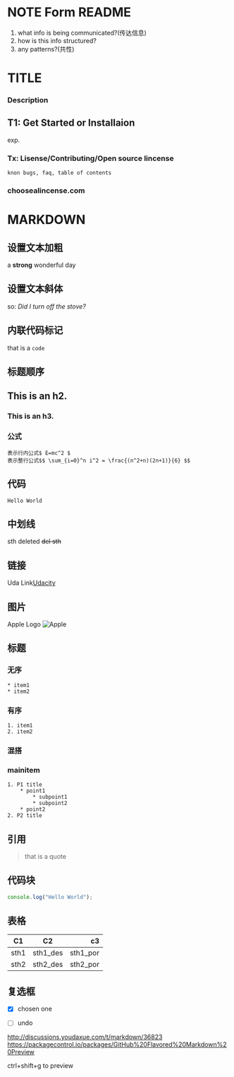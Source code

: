 # NOTE Form README

1. what info is being communicated?(传达信息)
2. how is this info structured?
3. any patterns?(共性)


# TITLE

### Description

## T1: Get Started or Installaion

exp.

### Tx: Lisense/Contributing/Open source lincense
    knon bugs, faq, table of contents

### choosealincense.com

# MARKDOWN

## 设置文本加粗
a **strong** wonderful day

## 设置文本斜体
so: _Did I turn off the stove?_

## 内联代码标记
that is a `code`

## 标题顺序
## This is an h2.
### This is an h3.

### 公式
    表示行内公式$ E=mc^2 $
    表示整行公式$$ \sum_{i=0}^n i^2 = \frac{(n^2+n)(2n+1)}{6} $$

## 代码
`Hello World` 

## 中划线
sth deleted ~~del sth~~

## 链接
Uda Link[Udacity](https://udacity.com/)

## 图片
Apple Logo ![Apple](https://www.brachaprinting.com/wp-content/uploads/2013/10/Apple-logo1.jpg)

## 标题
### 无序
    * item1
    * item2

### 有序
    1. item1
    2. item2

### 混搭
### mainitem
    1. P1 title
        * point1
            * subpoint1
            * subpoint2
        * point2
    2. P2 title

## 引用
> that is a quote

## 代码块
```javascript
console.log("Hello World");
```
## 表格

| C1        | C2        | c3        |
| --------- |:---------:|----------:|
| sth1      | sth1_des  | sth1_por  |
| sth2      | sth2_des  | sth2_por  |


## 复选框
- [x] chosen one
- [ ] undo


http://discussions.youdaxue.com/t/markdown/36823
https://packagecontrol.io/packages/GitHub%20Flavored%20Markdown%20Preview

ctrl+shift+g to preview